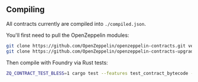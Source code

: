 ## Compiling

All contracts currently are compiled into `./compiled.json`.

You'll first need to pull the OpenZeppelin modules:

```sh
git clone https://github.com/OpenZeppelin/openzeppelin-contracts.git vendor/openzeppelin-contracts
git clone https://github.com/OpenZeppelin/openzeppelin-contracts-upgradeable.git vendor/openzeppelin-contracts-upgradeable
```

Then compile with Foundry via Rust tests:

```sh
ZQ_CONTRACT_TEST_BLESS=1 cargo test --features test_contract_bytecode -- contracts::tests::compile_all
```